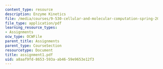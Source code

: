 ```yaml
---
content_type: resource
description: Enzyme Kinetics
file: /media/courses/9-530-cellular-and-molecular-computation-spring-2000/a8aaf9fd8653593aab4659e9653e12f3_assignment1.pdf
file_type: application/pdf
learning_resource_types:
- Assignments
ocw_type: OCWFile
parent_title: Assignments
parent_type: CourseSection
resourcetype: Document
title: assignment1.pdf
uid: a8aaf9fd-8653-593a-ab46-59e9653e12f3
---
```

